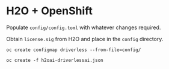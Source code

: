 # H2O + OpenShift

Populate `config/config.toml` with whatever changes required.

Obtain `license.sig` from H2O and place in the `config` directory.

`oc create configmap driverless --from-file=config/`

`oc create -f h2oai-driverlessai.json`
